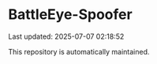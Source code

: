 # BattleEye-Spoofer

Last updated: 2025-07-07 02:18:52

This repository is automatically maintained.

